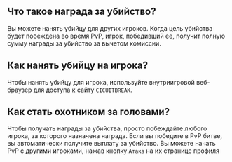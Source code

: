 ## Что такое награда за убийство?

Вы можете нанять убийцу для других игроков. Когда цель убийства будет побеждена во время PvP, игрок, победивший ее, получит полную сумму награды за убийство за вычетом комиссии.

## Как нанять убийцу на игрока?

Чтобы нанять убийцу для игрока, используйте внутриигровой веб-браузер для доступа к сайту `CICUITBREAK`.

## Как стать охотником за головами?

Чтобы получать награды за убийства, просто побеждайте любого игрока, за которого назначена награда. Если вы победите в PvP битве, вы автоматически получите выплату за убийство.
Вы можете начать PvP с другими игроками, нажав кнопку `Атака` на их странице профиля
